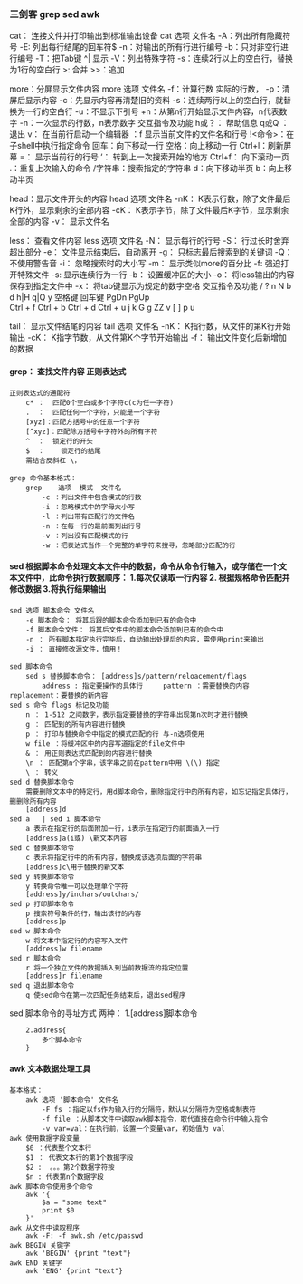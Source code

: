 ### 三剑客 grep		sed		awk

cat： 连接文件并打印输出到标准输出设备
	cat  选项	文件名
		-A：列出所有隐藏符号
		-E:	列出每行结尾的回车符$
		-n：对输出的所有行进行编号
		-b：只对非空行进行编号
		-T：把Tab键 ^| 显示
		-V：列出特殊字符
		-s：连续2行以上的空白行，替换为1行的空白行
		>:	合并
		>>：追加

more：分屏显示文件内容
	more 选项 文件名
		-f：计算行数 实际的行数，
		-p：清屏后显示内容
		-c：先显示内容再清楚旧的资料
		-s：连续两行以上的空白行，就替换为一行的空白行
		-u：不显示下引号
		+n：从第n行开始显示文件内容，n代表数字
		-n：一次显示的行数，n表示数字
	交互指令及功能
		h或？：	帮助信息
		q或Q ：	退出
		v： 在当前行启动一个编辑器
		：f 显示当前文件的文件名和行号
		!<命令>：在子shell中执行指定命令
		回车：向下移动一行
		空格：向上移动一行
		Ctrl+l：刷新屏幕
		=：	显示当前行的行号
		‘： 转到上一次搜索开始的地方
		Ctrl+f： 向下滚动一页
		.：重复上次输入的命令
		/字符串：搜索指定的字符串
		d：向下移动半页
		b：向上移动半页
		
head：显示文件开头的内容
	head 选项 文件名
		-nK： K表示行数，除了文件最后K行外，显示剩余的全部内容
		-cK： K表示字节，除了文件最后K字节，显示剩余全部的内容
		-v：  显示文件名

less： 查看文件内容
	less 选项 文件名
		-N： 显示每行的行号
		-S： 行过长时舍弃超出部分
		-e： 文件显示结束后，自动离开
		-g： 只标志最后搜索到的关键词
		-Q： 不使用警告音
		-i： 忽略搜索时的大小写
		-m： 显示类似more的百分比
		-f:	 强迫打开特殊文件
		-s:	 显示连续行为一行
		-b： 设置缓冲区的大小
		-o： 将less输出的内容保存到指定文件中
		-x： 将tab键显示为规定的数字空格
	交互指令及功能
		/	?	n	N	b	d	h|H		q|Q		y	空格键	 回车键		PgDn   PgUp		
		Ctrl + f	Ctrl + b	Ctrl + d	Ctrl + u	j	k	G	g	ZZ	 v		[
			]	p	u	

tail： 显示文件结尾的内容
	tail 选项  文件名
		-nK： K指行数，从文件的第K行开始输出
		-cK： K指字节数，从文件第K个字节开始输出
		-f：  输出文件变化后新增加的数据

#### grep： 查找文件内容 正则表达式
	正则表达式的通配符
		c* ：  匹配0个空白或多个字符c(c为任一字符)
		.  ：  匹配任何一个字符，只能是一个字符
		[xyz]：匹配方括号中的任意一个字符
		[^xyz]：匹配除方括号中字符外的所有字符
		^  ：  锁定行的开头
		$  ：	锁定行的结尾
		需结合反斜杠 \，
	
	grep 命令基本格式：
		grep	选项	模式	文件名
			-c ：列出文件中包含模式的行数
			-i ：忽略模式中的字母大小写
			-l ：列出带有匹配行的文件名
			-n ：在每一行的最前面列出行号
			-v ：列出没有匹配模式的行
			-w ：把表达式当作一个完整的单字符来搜寻，忽略部分匹配的行

#### sed 根据脚本命令处理文本文件中的数据，命令从命令行输入，或存储在一个文本文件中，此命令执行数据顺序： 1.每次仅读取一行内容 2. 根据规格命令匹配并修改数据 3.将执行结果输出
	sed 选项 脚本命令 文件名
		-e 脚本命令： 将其后跟的脚本命令添加到已有的命令中
		-f 脚本命令文件： 将其后文件中的脚本命令添加到已有的命令中
		-n ： 所有脚本指定执行完毕后，自动输出处理后的内容，需使用print来输出
		-i ： 直接修改源文件，慎用！
	
	sed 脚本命令
		sed s 替换脚本命令： [address]s/pattern/reloacement/flags
			address : 指定要操作的具体行		pattern ：需要替换的内容	 replacement：要替换的新内容
	sed s 命令 flags 标记及功能
		n ： 1-512 之间数字，表示指定要替换的字符串出现第n次时才进行替换
		g ： 匹配到的所有内容进行替换
		p ： 打印与替换命令中指定的模式匹配的行 与-n选项使用
		w file ：将缓冲区中的内容写道指定的file文件中
		& ： 用正则表达式匹配到的内容进行替换
		\n ： 匹配第n个字串，该字串之前在pattern中用 \(\) 指定	
		\ ： 转义
	sed d 替换脚本命令
		需要删除文本中的特定行，用d脚本命令，删除指定行中的所有内容，如忘记指定具体行，删删除所有内容
		[address]d
	sed a	| sed i 脚本命令
		a 表示在指定行的后面附加一行，i表示在指定行的前面插入一行
		[address]a(i或) \新文本内容
	sed c 替换脚本命令
		c 表示将指定行中的所有内容，替换成该选项后面的字符串
		[address]c\用于替换的新文本
	sed y 转换脚本命令
		y 转换命令唯一可以处理单个字符
		[address]y/inchars/outchars/
	sed p 打印脚本命令
		p 搜索符号条件的行，输出该行的内容
		[address]p
	sed w 脚本命令
		w 将文本中指定行的内容写入文件
		[address]w filename
	sed r 脚本命令
		r 将一个独立文件的数据插入到当前数据流的指定位置
		[address]r filename 
	sed q 退出脚本命令
		q 使sed命令在第一次匹配任务结束后，退出sed程序

sed 脚本命令的寻址方式
	两种：
		1.[address]脚本命令 
	
		2.address{
			多个脚本命令
		}



#### awk 文本数据处理工具
	基本格式：
		awk 选项 '脚本命令' 文件名
			-F fs ：指定以fs作为输入行的分隔符，默认以分隔符为空格或制表符
			-f file ：从脚本文件中读取awk脚本指令，取代直接在命令行中输入指令
			-v var=val：在执行前，设置一个变量var，初始值为 val
	awk 使用数据字段变量
		$0 ：代表整个文本行
		$1 ： 代表文本行的第1个数据字段
		$2 :  。。。第2个数据字符按
		$n : 代表第n个数据字段
	awk 脚本命令使用多个命令
		awk '{
			$a = "some text"
			print $0
		}'
	awk 从文件中读取程序
		awk -F: -f awk.sh /etc/passwd
	awk BEGIN 关键字
		awk 'BEGIN' {print "text"}
	awk END 关键字
		awk 'ENG' {print "text"}




